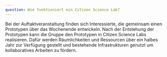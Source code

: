 ```yaml
---
question: Wie funktioniert ein Citizen Science Lab?
---
```


Bei der Auftaktveranstaltung finden sich Interessierte, die gemeinsam einen Prototypen über das Wochenende entwickeln. Nach der Entstehung der Prototypen kann die Gruppe den Prototypen in Citizen Science Labs realisieren. Dafür werden Räumlichkeiten und Ressourcen über ein halbes Jahr zur Verfügung gestellt und bestehende Infrastrukturen genutzt um kollaboratives Arbeiten zu fördern.
